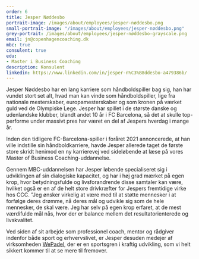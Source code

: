 ```yaml
---
order: 6
title: Jesper Nøddesbo
portrait-image: /images/about/employees/jesper-nøddesbo.png
small-portrait-image: "/images/about/employees/jesper-nøddesbo.png"
grey-portrait: /images/about/employees/jesper-nøddesbo-grayscale.png
email: jn@copenhagencoaching.dk
mbc: true
consulent: true
edu:
- Master i Business Coaching
description: Konsulent
linkedin: https://www.linkedin.com/in/jesper-n%C3%B8ddesbo-a479386b/
---
```



Jesper Nøddesbo har en lang karriere som håndboldspiller bag sig, han har vundet stort set alt, hvad man kan vinde som håndboldspiller, lige fra nationale mesterskaber, europamesterskaber og som kronen på værket guld ved de Olympiske Lege. Jesper har spillet i de største danske og udenlandske klubber, blandt andet 10 år i FC Barcelona, så det at skulle top-performe under massivt pres har været en del af Jespers hverdag i mange år.

Inden den tidligere FC-Barcelona-spiller i foråret 2021 annoncerede, at han ville indstille sin håndboldkarriere, havde Jesper allerede taget de første store skridt henimod en ny karrierevej ved sideløbende at læse på vores Master of Business Coaching-uddannelse.

Gennem MBC-uddannelsen har Jesper løbende specialiseret sig i udviklingen af sin dialogiske kapacitet, og har i høj grad mærket på egen krop, hvor betydningsfulde og livsforandrende disse samtaler kan være, hvilket også er en af de helt store drivkræfter for Jespers fremtidige virke hos CCC. ”Jeg ønsker virkelig at være med til at støtte mennesker i at forfølge deres drømme, nå deres mål og udvikle sig som de hele mennesker, de skal være. Jeg har selv på egen krop erfaret, at de mest værdifulde mål nås, hvor der er balance mellem det resultatorienterede og livskvalitet.

 

Ved siden af sit arbejde som professionel coach, mentor og rådgiver indenfor både sport og erhvervslivet,  er Jesper desuden medejer af virksomheden [WePadel](https://www.facebook.com/wepadel/?__cft__%5b0%5d=AZV-DiTUCMhr84GDiOELMCVSfkNNcLOgTAIzs960ceoQKNkt7L0KqO1AdUboClGVJ1KrZThLjVJSjlNiuJCCnkjvIQ7iNepaXeTA4IhmSt_20O8OHs8QHZrWA50uTVXonrqIx4SXRZT7ylm7Trd00IxV&__tn__=kK-R), der er en sportsgren i kraftig udvikling, som vi helt sikkert kommer til at se mere til fremover.